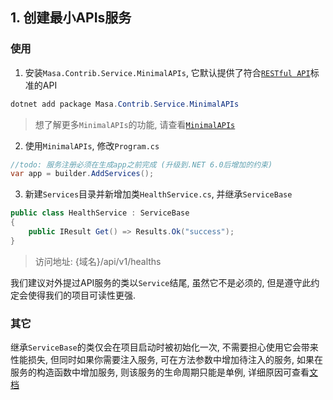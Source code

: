 ## 1. 创建最小APIs服务

### 使用

1. 安装`Masa.Contrib.Service.MinimalAPIs`, 它默认提供了符合[`RESTful API`](https://aws.amazon.com/cn/what-is/restful-api)标准的API

```powershell
dotnet add package Masa.Contrib.Service.MinimalAPIs
```

> 想了解更多`MinimalAPIs`的功能, 请查看[`MinimalAPIs`](/framework/building-blocks/minimal-apis)

2. 使用`MinimalAPIs`, 修改`Program.cs`

```csharp
//todo: 服务注册必须在生成app之前完成 (升级到.NET 6.0后增加的约束)
var app = builder.AddServices();
```

3. 新建`Services`目录并新增加类`HealthService.cs`, 并继承`ServiceBase`

```csharp
public class HealthService : ServiceBase
{
    public IResult Get() => Results.Ok("success");
}
```

> 访问地址: {域名}/api/v1/healths

我们建议对外提过API服务的类以`Service`结尾, 虽然它不是必须的, 但是遵守此约定会使得我们的项目可读性更强.

### 其它

继承`ServiceBase`的类仅会在项目启动时被初始化一次, 不需要担心使用它会带来性能损失, 但同时如果你需要注入服务, 可在方法参数中增加待注入的服务, 如果在服务的构造函数中增加服务, 则该服务的生命周期只能是单例, 详细原因可查看[文档](/framework/building-blocks/minimal-apis)